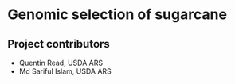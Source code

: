 # Genomic selection of sugarcane

## Project contributors

- Quentin Read, USDA ARS
- Md Sariful Islam, USDA ARS
